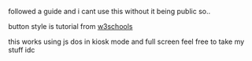 followed a guide and i cant use this without it being public so..

button style is tutorial from [w3schools](https://www.w3schools.com/css/tryit.asp?filename=trycss_link_advanced)

this works using js dos in kiosk mode and full screen feel free to take my stuff idc
